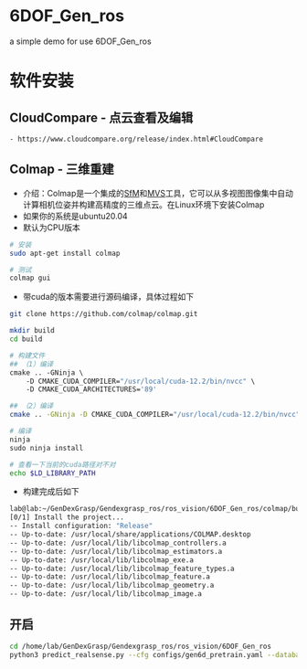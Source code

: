 # 6DOF_Gen_ros
a simple demo for use 6DOF_Gen_ros

# 软件安装
## CloudCompare - 点云查看及编辑
    - https://www.cloudcompare.org/release/index.html#CloudCompare

## Colmap - 三维重建
*  介绍：Colmap是一个集成的[SfM](https://www.baidu.com/s?sa=re_dqa_generate&wd=SfM&rsv_pq=b9d7c3430000bfd9&oq=colmap%E5%8F%AF%E4%BB%A5%E5%9C%A8linux%E5%BD%93%E4%B8%AD%E8%BF%9B%E8%A1%8C%E5%AE%89%E8%A3%85%E5%90%97%3F&rsv_t=99f4q6VriUjZi07fCArAuPR8VXvGH+HJbODKFXpp0g0oA8cx8coRf1RKEOuXGLUwz5THPQ&tn=15007414_9_dg&ie=utf-8)和[MVS](https://www.baidu.com/s?sa=re_dqa_generate&wd=MVS&rsv_pq=b9d7c3430000bfd9&oq=colmap%E5%8F%AF%E4%BB%A5%E5%9C%A8linux%E5%BD%93%E4%B8%AD%E8%BF%9B%E8%A1%8C%E5%AE%89%E8%A3%85%E5%90%97%3F&rsv_t=99f4q6VriUjZi07fCArAuPR8VXvGH+HJbODKFXpp0g0oA8cx8coRf1RKEOuXGLUwz5THPQ&tn=15007414_9_dg&ie=utf-8)工具，它可以从多视图图像集中自动计算相机位姿并构建高精度的三维点云。在Linux环境下安装Colmap
*  如果你的系统是ubuntu20.04
*  默认为CPU版本
```bash
# 安装
sudo apt-get install colmap

# 测试
colmap gui
```
* 带cuda的版本需要进行源码编译，具体过程如下
```bash
git clone https://github.com/colmap/colmap.git

mkdir build 
cd build

# 构建文件
## （1）编译
cmake .. -GNinja \  
    -D CMAKE_CUDA_COMPILER="/usr/local/cuda-12.2/bin/nvcc" \  
    -D CMAKE_CUDA_ARCHITECTURES='89'

## （2）编译
cmake .. -GNinja -D CMAKE_CUDA_COMPILER="/usr/local/cuda-12.2/bin/nvcc" -D CMAKE_CUDA_ARCHITECTURES='89'

# 编译
ninja
sudo ninja install

# 查看一下当前的cuda路径对不对
echo $LD_LIBRARY_PATH
```

*  构建完成后如下
```bash
lab@lab:~/GenDexGrasp/Gendexgrasp_ros/ros_vision/6DOF_Gen_ros/colmap/build$ sudo ninja install
[0/1] Install the project...
-- Install configuration: "Release"
-- Up-to-date: /usr/local/share/applications/COLMAP.desktop
-- Up-to-date: /usr/local/lib/libcolmap_controllers.a
-- Up-to-date: /usr/local/lib/libcolmap_estimators.a
-- Up-to-date: /usr/local/lib/libcolmap_exe.a
-- Up-to-date: /usr/local/lib/libcolmap_feature_types.a
-- Up-to-date: /usr/local/lib/libcolmap_feature.a
-- Up-to-date: /usr/local/lib/libcolmap_geometry.a
-- Up-to-date: /usr/local/lib/libcolmap_image.a
```
## 开启
```bash
cd /home/lab/GenDexGrasp/Gendexgrasp_ros/ros_vision/6DOF_Gen_ros
python3 predict_realsense.py --cfg configs/gen6d_pretrain.yaml --database custom/bottle --output data/custom/bottle/test
```